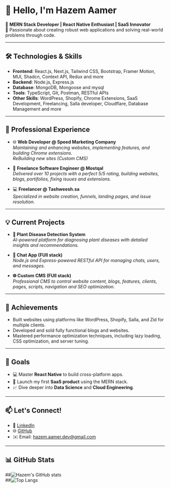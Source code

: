 # 👋 Hello, I'm Hazem Aamer  

🚀 **MERN Stack Developer | React Native Enthusiast | SaaS Innovator**  
🌟 Passionate about creating robust web applications and solving real-world problems through code.

---

## 🛠️ Technologies & Skills  

- **Frontend**: React.js, Next.js, Tailwind CSS, Bootstrap, Framer Motion, MUI, Shadcn, Context API, Redux and more
- **Backend**: Node.js, Express.js 
- **Database**: MongoDB, Mongoose and mysql  
- **Tools**: TypeScript, Git, Postman, RESTful APIs  
- **Other Skills**: WordPress, Shopify, Chrome Extensions, SaaS Development, Freelancing, Salla developer, Cloudflare, Database Management and more

---

## 💼 Professional Experience  

- 🌐 **Web Developer @ Speed Marketing Company**  
  _Maintaining and enhancing websites, implementing features, and building Chrome extensions._  
  _ReBuilding new sites (Custom CMS)_  

- 🚀 **Freelance Software Engineer @ Mostqal**  
  _Delivered over 10 projects with a perfect 5/5 rating, building websites, blogs, portifolios, fixing isuues and extensions._  

- 💻 **Freelancer @ Tashweesh.sa**  
  _Specialized in website creation, funnels, landing pages, and issue resolution._
  

---

## 💡 Current Projects  

- **📸 Plant Disease Detection System**  
  _AI-powered platform for diagnosing plant diseases with detailed insights and recommendations._  

- **💬 Chat App (FUll stack)**  
  _Node.js and Express-powered RESTful API for managing chats, users, and messages._  

- **🌐 Custom CMS (FUll stack)**  
  _Professional CMS to control website content, blogs, features, clients, pages, scripts, navigation and SEO optimization._  

---

## 🌟 Achievements  

- Built websites using platforms like WordPress, Shopify, Salla, and Zid for multiple clients.  
- Developed and sold fully functional blogs and websites.  
- Mastered performance optimization techniques, including lazy loading, CSS optimization, and server tuning.  

---

## 🔭 Goals  

- 💻 Master **React Native** to build cross-platform apps.  
- 🚀 Launch my first **SaaS product** using the MERN stack.  
- 📈 Dive deeper into **Data Science** and **Cloud Engineering**.  

---

## 📫 Let's Connect!  

- 💼 [LinkedIn](https://www.linkedin.com/in/hazemaamer/)  
- 🌐 [GitHub](https://github.com/7azemaamer)  
- ✉️ Email: hazem.aamer.dev@gmail.com  

---

## 📊 GitHub Stats  

##![Hazem's GitHub stats](https://github-readme-stats.vercel.app/api?username=7azemaamer&show_icons=true&theme=radical)  
##![Top Langs](https://github-readme-stats.vercel.app/api/top-langs/?username=7azemaamer&layout=compact&theme=radical)  
